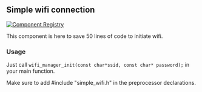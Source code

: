 ## Simple wifi connection

[![Component Registry](https://components.espressif.com/components/ucflumm/simple_wifi/badge.svg)](https://components.espressif.com/components/ucflumm/simple_wifi)

This component is here to save 50 lines of code to initiate wifi.

### Usage

Just call ``wifi_manager_init(const char*ssid, const char* password);`` in your main function.

Make sure to add #include "simple_wifi.h" in the preprocessor declarations.
